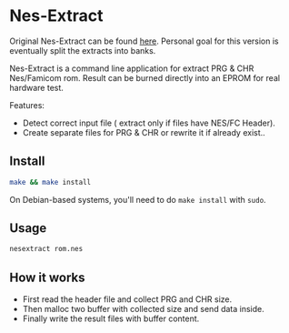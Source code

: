 # Nes-Extract

Original Nes-Extract can be found [here](https://github.com/X-death25/Nes-Extract).  Personal goal for this version is eventually split the extracts into banks.

Nes-Extract is a command line  application for extract PRG & CHR Nes/Famicom rom.
Result can be burned directly into an EPROM for real hardware test.

Features:

* Detect correct input file ( extract only if files have NES/FC Header).
* Create separate files for PRG & CHR or rewrite it if already exist..

## Install

```bash
make && make install
```

On Debian-based systems, you'll need to do `make install` with `sudo`.

## Usage

```bash
nesextract rom.nes
```

## How it works

* First read the header file and collect PRG and CHR size.
* Then malloc two buffer with collected size and send data inside.
* Finally write the result files with buffer content.
